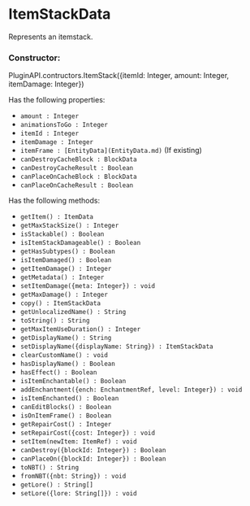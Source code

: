 # ItemStackData
Represents an itemstack.

### Constructor:
PluginAPI.contructors.ItemStack({itemId: Integer, amount: Integer, itemDamage: Integer})

Has the following properties:
- `amount : Integer`
- `animationsToGo : Integer`
- `itemId : Integer`
- `itemDamage : Integer`
- `itemFrame : [EntityData](EntityData.md)` (If existing)
- `canDestroyCacheBlock : BlockData`
- `canDestroyCacheResult : Boolean`
- `canPlaceOnCacheBlock : BlockData`
- `canPlaceOnCacheResult : Boolean`

Has the following methods:
- `getItem() : ItemData`
- `getMaxStackSize() : Integer`
- `isStackable() : Boolean`
- `isItemStackDamageable() : Boolean`
- `getHasSubtypes() : Boolean`
- `isItemDamaged() : Boolean`
- `getItemDamage() : Integer`
- `getMetadata() : Integer`
- `setItemDamage({meta: Integer}) : void`
- `getMaxDamage() : Integer`
- `copy() : ItemStackData`
- `getUnlocalizedName() : String`
- `toString() : String`
- `getMaxItemUseDuration() : Integer`
- `getDisplayName() : String`
- `setDisplayName({displayName: String}) : ItemStackData`
- `clearCustomName() : void`
- `hasDisplayName() : Boolean`
- `hasEffect() : Boolean`
- `isItemEnchantable() : Boolean`
- `addEnchantment({ench: EnchantmentRef, level: Integer}) : void`
- `isItemEnchanted() : Boolean`
- `canEditBlocks() : Boolean`
- `isOnItemFrame() : Boolean`
- `getRepairCost() : Integer`
- `setRepairCost({cost: Integer}) : void`
- `setItem(newItem: ItemRef) : void`
- `canDestroy({blockId: Integer}) : Boolean`
- `canPlaceOn({blockId: Integer}) : Boolean`
- `toNBT() : String`
- `fromNBT({nbt: String}) : void`
- `getLore() : String[]`
- `setLore({lore: String[]}) : void`